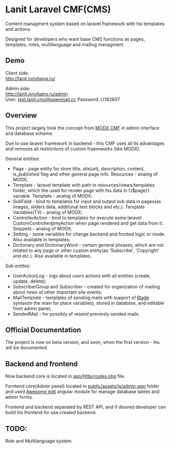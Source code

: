 # Lanit Laravel CMF(CMS)

Content managment system based on laravel framework with his templates and actions.

Designed for developers who want base CMS functions as pages, templates, roles, multilanguage and mailing managment.

## Demo

Client side:  
http://lanit.jonybang.ru/

Admin side:  
http://lanit.jonybang.ru/admin  
User: test.lanit.cms@openmail.cc
Password: Lt192837

## Overview

This project largely took the concept from [MODX CMF](https://modx.com/) in admin interface and database scheme.

Due to use laravel framework in backend - this CMF uses all its advantages and removes all restrictions of custom fraemworks (like MODX).

General entities:  
- Page - page entity for store title, alis(uri), description, content, is_published flag and other general page info. Resources - analog of MODX;
- Template - laravel template with path in resources/views/templates folder, which the used for render page with his data in {{$page}} variable. Template - analog of MODX;
- SubField - bind to templates for input and output sub data in pages(as images, sliders data, additional text blocks and etc.). Template Variables(TV) - analog of MODX;
- ControllerAction - bind to templates for execute some laravel CustomController@myAction when page rendered and get data from it. Snippets - analog of MODX;
- Setting - some variables for change backend and fronted logic or mode. Also available in templates;
- Dictionary and DictionaryWord - certain general phrases, which are not related to any page or other custom entity(as 'Subscribe', 'Copyright' and etc.). Also available in templates.

Sub entites:  
- UserActionLog - logs about users actions with all entities (create, update, delete);
- SubscriberGroup and Subscriber - created for оrganization of mailing about news ot other important site events;
- MailTemplate - templates of sending mails with support of [Blade](https://laravel.com/docs/5.0/templates) syntax(in the main for place variables), stored in database, and editable from admin panel;
- SendedMail - for possibly of resend previosly sended mails.

## Official Documentation

The project is now on beta version, and soon, when the first version - his will be documented.

## Backend and frontend

Now backend core is located in [app/Http/routes.php](https://github.com/Jonybang/Lanit-Laravel-CMF/blob/master/app/Http/routes.php) file.

Forntend core(Admin panel) located in [public/assets/js/admin-app](https://github.com/Jonybang/Lanit-Laravel-CMF/tree/master/public/assets/js/admin-app) folder and used [Awesome edit](https://github.com/Jonybang/awesome-edit) angular module for manage database tables and admin forms.

Frontend and backend separated by REST API, and if desired developer can build his frontend for use created backend.

## TODO:

Role and Multilanguage system.
